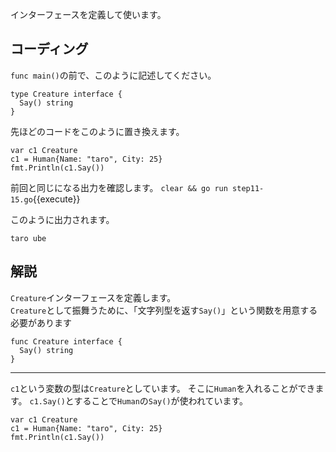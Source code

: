 インターフェースを定義して使います。

## コーディング

`func main()`の前で、このように記述してください。
```
type Creature interface {
  Say() string
}
```

先ほどのコードをこのように置き換えます。
```
var c1 Creature
c1 = Human{Name: "taro", City: 25}
fmt.Println(c1.Say())
```

前回と同じになる出力を確認します。
`clear && go run step11-15.go`{{execute}}

このように出力されます。
```
taro ube
```

## 解説

`Creature`インターフェースを定義します。<br>
`Creature`として振舞うために、「文字列型を返す`Say()`」という関数を用意する必要があります<br>
```
func Creature interface {
  Say() string
}
```

---
`c1`という変数の型は`Creature`としています。
そこに`Human`を入れることができます。
`c1.Say()`とすることで`Human`の`Say()`が使われています。
```
var c1 Creature
c1 = Human{Name: "taro", City: 25}
fmt.Println(c1.Say())
```
